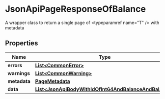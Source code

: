 

# JsonApiPageResponseOfBalance

A wrapper class to return a single page of <typeparamref name=\"T\" /> with metadata

## Properties

| Name | Type | Description | Notes |
|------------ | ------------- | ------------- | -------------|
|**errors** | [**List&lt;CommonError&gt;**](CommonError.md) |  |  [optional] |
|**warnings** | [**List&lt;CommonWarning&gt;**](CommonWarning.md) |  |  [optional] |
|**metadata** | [**PageMetadata**](PageMetadata.md) |  |  [optional] |
|**data** | [**List&lt;JsonApiBodyWithIdOfInt64AndBalanceAndBalance&gt;**](JsonApiBodyWithIdOfInt64AndBalanceAndBalance.md) |  |  |



